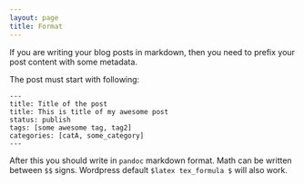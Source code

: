 ```yaml
---
layout: page
title: Format
---
```


If you are writing your blog posts in markdown, then you need to prefix your
post content with some metadata.

The post must start with following:

~~~~
---
title: Title of the post
title: This is title of my awesome post
status: publish
tags: [some awesome tag, tag2]
categories: [catA, some_category]
---
~~~~

After this you should write in `pandoc` markdown format. Math can be written
between `$$` signs. Wordpress default `$latex tex_formula $` will also work.
